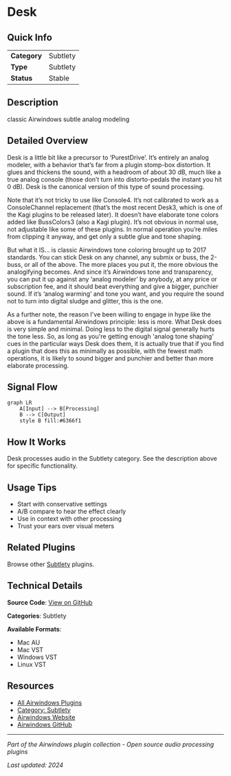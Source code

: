 # Desk



## Quick Info

| | |
|---|---|
| **Category** | Subtlety |
| **Type** | Subtlety |
| **Status** | Stable |

## Description

classic Airwindows subtle analog modeling

## Detailed Overview

Desk is a little bit like a precursor to ‘PurestDrive’. It’s entirely an analog modeler, with a behavior that’s far from a plugin stomp-box distortion. It glues and thickens the sound, with a headroom of about 30 dB, much like a true analog console (those don’t turn into distorto-pedals the instant you hit 0 dB). Desk is the canonical version of this type of sound processing.

Note that it’s not tricky to use like Console4. It’s not calibrated to work as a ConsoleChannel replacement (that’s the most recent Desk3, which is one of the Kagi plugins to be released later). It doesn’t have elaborate tone colors added like BussColors3 (also a Kagi plugin). It’s not obvious in normal use, not adjustable like some of these plugins. In normal operation you’re miles from clipping it anyway, and get only a subtle glue and tone shaping.

But what it IS… is classic Airwindows tone coloring brought up to 2017 standards. You can stick Desk on any channel, any submix or buss, the 2-buss, or all of the above. The more places you put it, the more obvious the analogifying becomes. And since it’s Airwindows tone and transparency, you can put it up against any ‘analog modeler’ by anybody, at any price or subscription fee, and it should beat everything and give a bigger, punchier sound. If it’s ‘analog warming’ and tone you want, and you require the sound not to turn into digital sludge and glitter, this is the one.

As a further note, the reason I've been willing to engage in hype like the above is a fundamental Airwindows principle: less is more. What Desk does is very simple and minimal. Doing less to the digital signal generally hurts the tone less. So, as long as you're getting enough 'analog tone shaping' cues in the particular ways Desk does them, it is actually true that if you find a plugin that does this as minimally as possible, with the fewest math operations, it is likely to sound bigger and punchier and better than more elaborate processing.

## Signal Flow

```mermaid
graph LR
    A[Input] --> B[Processing]
    B --> C[Output]
    style B fill:#6366f1
```

## How It Works

Desk processes audio in the Subtlety category. See the description above for specific functionality.

## Usage Tips

- Start with conservative settings
- A/B compare to hear the effect clearly
- Use in context with other processing
- Trust your ears over visual meters


## Related Plugins

Browse other [Subtlety](../categories/subtlety.md) plugins.


## Technical Details

**Source Code**: [View on GitHub](https://github.com/airwindows/airwindows/tree/master/plugins/LinuxVST/src/Desk)

**Categories**: Subtlety

**Available Formats**:
- Mac AU
- Mac VST
- Windows VST
- Linux VST

## Resources

- [All Airwindows Plugins](../../README.md)
- [Category: Subtlety](../categories/subtlety.md)
- [Airwindows Website](https://www.airwindows.com)
- [Airwindows GitHub](https://github.com/airwindows/airwindows)

---

*Part of the Airwindows plugin collection - Open source audio processing plugins*

*Last updated: 2024*
